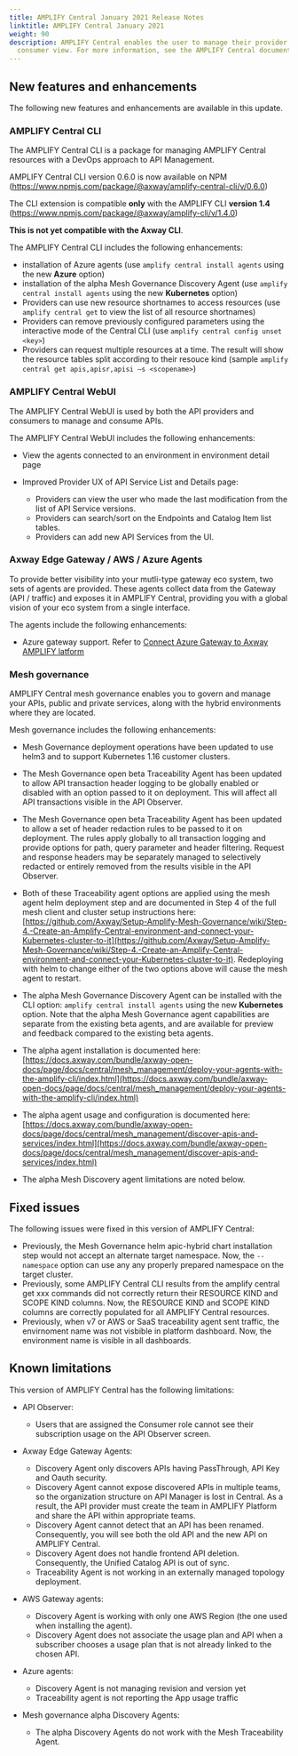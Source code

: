 ```yaml
---
title: AMPLIFY Central January 2021 Release Notes
linktitle: AMPLIFY Central January 2021
weight: 90
description: AMPLIFY Central enables the user to manage their provider /
  consumer view. For more information, see the AMPLIFY Central documentation.
---
```

## New features and enhancements

The following new features and enhancements are available in this update.

### AMPLIFY Central CLI

The AMPLIFY Central CLI is a package for managing AMPLIFY Central resources with a DevOps approach to API Management.

AMPLIFY Central CLI version 0.6.0 is now available on NPM (<https://www.npmjs.com/package/@axway/amplify-central-cli/v/0.6.0>)

The CLI extension is compatible **only** with the AMPLIFY CLI **version 1.4** (<https://www.npmjs.com/package/@axway/amplify-cli/v/1.4.0>)

**This is not yet compatible with the Axway CLI**.

The AMPLIFY Central CLI includes the following enhancements:  

* installation of Azure agents (use `amplify central install agents` using the new **Azure** option)
* installation of the alpha Mesh Governance Discovery Agent (use `amplify central install agents` using the new **Kubernetes** option)
* Providers can use new resource shortnames to access resources (use `amplify central get` to view the list of all resource shortnames)
* Providers can remove previously configured parameters using the interactive mode of the Central CLI (use `amplify central config unset <key>`)
* Providers can request multiple resources at a time. The result will show the resource tables split according to their resouce kind (sample `amplify central get apis,apisr,apisi –s <scopename>`)

### AMPLIFY Central WebUI

The AMPLIFY Central WebUI is used by both the API providers and consumers to manage and consume APIs.

The AMPLIFY Central WebUI includes the following enhancements:  

* View the agents connected to an environment in environment detail page
* Improved Provider UX of API Service List and Details page:

    * Providers can view the user who made the last modification from the list of API Service versions.
    * Providers can search/sort on the Endpoints and Catalog Item list tables.
    * Providers can add new API Services from the UI.

### Axway Edge Gateway / AWS / Azure Agents

To provide better visibility into your mutli-type gateway eco system, two sets of agents are provided. These agents collect data from the Gateway (API / traffic) and exposes it in AMPLIFY Central, providing you with a global vision of your eco system from a single interface.

The agents include the following enhancements:

* Azure gateway support. Refer to [Connect Azure Gateway to Axway AMPLIFY latform](https://docs.axway.com/bundle/axway-open-docs/page/docs/central/connect-azure-gateway/index.html)

### Mesh governance

AMPLIFY Central mesh governance enables you to govern and manage your APIs, public and private services, along with the hybrid environments where they are located.

Mesh governance includes the following enhancements:

* Mesh Governance deployment operations have been updated to use helm3 and to support Kubernetes 1.16 customer clusters.

* The Mesh Governance open beta Traceability Agent has been updated to allow API transaction header logging to be globally enabled or disabled with an option passed to it on deployment. This will affect all API transactions visible in the API Observer.
* The Mesh  Governance open beta Traceability Agent has been updated to allow a set of header redaction rules to be passed to it on deployment. The rules apply globally to all transaction logging and provide options for path, query parameter and header filtering. Request and response headers may be separately managed to selectively redacted or entirely removed from the results visible in the API Observer.
* Both of these Traceability agent options are applied using the mesh agent helm deployment step and are documented in Step 4 of the full mesh client and cluster setup instructions here: [https://github.com/Axway/Setup-Amplify-Mesh-Governance/wiki/Step-4.-Create-an-Amplify-Central-environment-and-connect-your-Kubernetes-cluster-to-it](https://github.com/Axway/Setup-Amplify-Mesh-Governance/wiki/Step-4.-Create-an-Amplify-Central-environment-and-connect-your-Kubernetes-cluster-to-it). Redeploying with helm to change either of the two options above will cause the mesh agent to restart.

* The alpha Mesh Governance Discovery Agent can be installed with the CLI option: `amplify central install agents` using the new **Kubernetes** option. Note that the alpha Mesh Governance agent capabilities are separate from the existing beta agents, and are available for preview and feedback compared to the existing beta agents.
* The alpha agent installation is documented here: [https://docs.axway.com/bundle/axway-open-docs/page/docs/central/mesh_management/deploy-your-agents-with-the-amplify-cli/index.html](https://docs.axway.com/bundle/axway-open-docs/page/docs/central/mesh_management/deploy-your-agents-with-the-amplify-cli/index.html)
* The alpha agent usage and configuration is documented here: [https://docs.axway.com/bundle/axway-open-docs/page/docs/central/mesh_management/discover-apis-and-services/index.html](https://docs.axway.com/bundle/axway-open-docs/page/docs/central/mesh_management/discover-apis-and-services/index.html)
* The alpha Mesh Discovery agent limitations are noted below.

## Fixed issues

The following issues were fixed in this version of AMPLIFY Central:

* Previously, the Mesh Governance helm apic-hybrid chart installation step would not accept an alternate target namespace. Now, the `--namespace` option can use any any properly prepared namespace on the target cluster.
* Previously, some AMPLIFY Central CLI results from the amplify central get xxx commands did not correctly return their RESOURCE KIND and SCOPE KIND columns. Now, the RESOURCE KIND and SCOPE KIND columns are correctly populated for all AMPLIFY Central resources.
* Previously, when v7 or AWS or SaaS traceability agent sent traffic, the envirnoment name was not visbible in platform dashboard. Now, the environment name is visible in all dashboards.

## Known limitations

This version of AMPLIFY Central has the following limitations:

* API Observer:

    * Users that are assigned the Consumer role cannot see their subscription usage on the API Observer screen.  

* Axway Edge Gateway Agents:

    * Discovery Agent only discovers APIs having PassThrough, API Key and Oauth security.
    * Discovery Agent cannot expose discovered APIs in multiple teams, so the organization structure on API Manager is lost in Central. As a result, the API provider must create the team in AMPLIFY Platform and share the API within appropriate teams.
    * Discovery Agent cannot detect that an API has been renamed. Consequently, you will see both the old API and the new API on AMPLIFY Central.
    * Discovery Agent does not handle frontend API deletion. Consequently, the Unified Catalog API is out of sync.
    * Traceability Agent is not working in an externally managed topology deployment.

* AWS Gateway agents:

    * Discovery Agent is working with only one AWS Region (the one used when installing the agent).
    * Discovery Agent does not associate the usage plan and API when a subscriber chooses a usage plan that is not already linked to the chosen API.

* Azure agents:

    * Discovery Agent is not managing revision and version yet
    * Traceability agent is not reporting the App usage traffic

* Mesh governance alpha Discovery Agents:

    * The alpha Discovery Agents do not work with the Mesh Traceability Agent.
